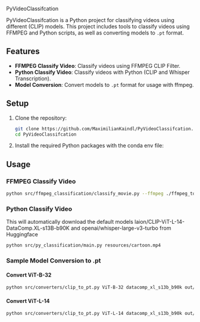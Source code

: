  PyVideoClassifcation

PyVideoClassifcation is a Python project for classifying videos using different (CLIP) models. This project includes tools to classify videos using FFMPEG and Python scripts, as well as converting models to `.pt` format.

## Features

- **FFMPEG Classify Video**: Classify videos using FFMPEG CLIP Filter.
- **Python Classify Video**: Classify videos with Python (CLIP and Whisper Transcription).
- **Model Conversion**: Convert models to `.pt` format for usage with ffmpeg.

## Setup

1. Clone the repository:
    ```sh
    git clone https://github.com/MaximilianKaindl/PyVideoClassifcation.git
    cd PyVideoClassifcation
    ```

2. Install the required Python packages with the conda env file:

## Usage

### FFMPEG Classify Video

```sh
python src/ffmpeg_classification/classify_movie.py --ffmpeg ./ffmpeg_tools/ffmpeg --input resources/cartoon.mp4 --model resources/models/openclip-vit-l-14.pt --tokenizer resources/tokenizer.json --labels resources/labels.txt
```

### Python Classify Video

This will automatically download the default models laion/CLIP-ViT-L-14-DataComp.XL-s13B-b90K and openai/whisper-large-v3-turbo from Huggingface

```sh
python src/py_classification/main.py resources/cartoon.mp4
```

### Sample Model Conversion to .pt

#### Convert ViT-B-32

```sh
python src/converters/clip_to_pt.py ViT-B-32 datacomp_xl_s13b_b90k out/openclip-vit-b-32.pt resources/input.png
```

#### Convert ViT-L-14

```sh
python src/converters/clip_to_pt.py ViT-L-14 datacomp_xl_s13b_b90k out/openclip-vit-l-14.pt resources/input.png
```
